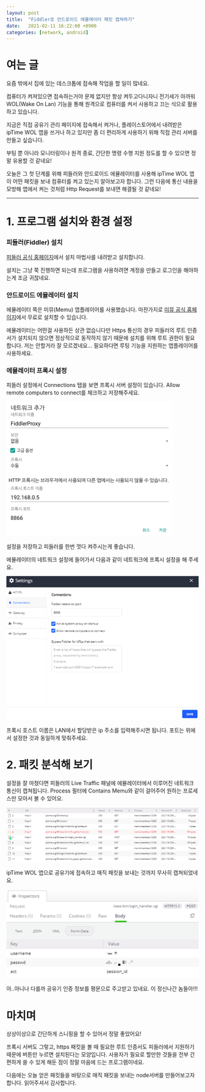 ```yaml
---
layout: post
title:  "Fiddler로 안드로이드 에뮬레이터 패킷 캡쳐하기"
date:   2021-02-11 16:22:00 +0900
categories: [network, android]
---
```



# 여는 글

요즘 밖에서 집에 있는 데스크톱에 접속해 작업을 할 일이 많네요. 

컴퓨터가 켜져있으면 접속하는거야 문제 없지만 항상 켜두고다니자니 전기세가 아까워 WOL(Wake On Lan) 기능을 통해 원격으로 컴퓨터를 켜서 사용하고 끄는 식으로 활용하고 있습니다.

지금은 직접 공유기 관리 페이지에 접속해서 켜거나, 플레이스토어에서 내려받은 ipTime WOL 앱을 쓰거나 하고 있지만 좀 더 편리하게 사용하기 위해 직접 관리 서버를 만들고 싶습니다.

부팅 뿐 아니라 모니터링이나 원격 종료, 간단한 명령 수행 지원 정도를 할 수 있으면 정말 유용할 것 같네요!

오늘은 그 첫 단계를 위해 피들러와 안드로이드 에뮬레이터를 사용해 ipTime WOL 앱이 어떤 패킷을 보내 컴퓨터를 켜고 있는지 알아보고자 합니다. 
그런 다음에 통신 내용을 모방해 앱에서 켜는 것처럼 Http Request를 보내면 해결될 것 같네요!


----------------


# 1. 프로그램 설치와 환경 설정


### 피들러(Fiddler) 설치

[피들러 공식 홈페이지](https://www.telerik.com/fiddler)에서 설치 마법사를 내려받고 설치합니다.

설치는 그냥 쭉 진행하면 되는데 프로그램을 사용하려면 계정을 만들고 로그인을 해야하는게 조금 귀찮네요.


### 안드로이드 에뮬레이터 설치

에뮬레이터 쪽은 미뮤(Memu) 앱플레이어를 사용했습니다. 마찬가지로 [미뮤 공식 홈페이지](https://www.memuplay.com/)에서 무료로 설치할 수 있습니다.

에뮬레이터는 어떤걸 사용하든 상관 없습니다만 Https 통신의 경우 피들러의 루트 인증서가 설치되지 않으면 정상적으로 동작하지 않기 때문에 설치를 위해 루트 권한이 필요합니다. 
저는 안할거라 잘 모르겠네요... 필요하다면 루팅 기능을 지원하는 앱플레이어를 사용하세요.


### 에뮬레이터 프록시 설정

피들러 설정에서 Connections 탭을 보면 프록시 서버 설정이 있습니다.
Allow remote computers to connect를 체크하고 저장해주세요.

![프록시 서버 설정 화면](https://raw.githubusercontent.com/sasarinomari/sasarinomari.github.io/master/static/img/_posts/20210211001.png)

설정을 저장하고 피들러를 한번 껏다 켜주시는게 좋습니다.


에뮬레이터의 네트워크 설정에 들어가서 다음과 같이 네트워크에 프록시 설정을 해 주세요.

![네트워크 설정 화면](https://raw.githubusercontent.com/sasarinomari/sasarinomari.github.io/master/static/img/_posts/20210211002.png)

프록시 호스트 이름은 LAN에서 할당받은 ip 주소를 입력해주시면 됩니다.
포트는 위에서 설정한 것과 동일하게 맞춰주세요.


# 2. 패킷 분석해 보기

설정을 잘 마쳤다면 피들러의 Live Traffic 패널에 에뮬레이터에서 이루어진 네트워크 통신이 캡쳐됩니다. 
Process 필터에 Contains Memu와 같이 걸어주어 원하는  프로세스만 모아서 볼 수 있어요.

![트래픽 일람 화면](https://raw.githubusercontent.com/sasarinomari/sasarinomari.github.io/master/static/img/_posts/20210211003.png)

ipTime WOL 앱으로 공유기에 접속하고 매직 패킷을 보내는 것까지 무사히 캡쳐되었네요.

![패킷 자세히보기 화면](https://raw.githubusercontent.com/sasarinomari/sasarinomari.github.io/master/static/img/_posts/20210211004.png)

아..아니나 다를까 공유기 인증 정보를 평문으로 주고받고 있네요. 이 정신나간 놈들아!!!


# 마치며

상상이상으로 간단하게 스니핑을 할 수 있어서 정말 좋았어요!

프록시 서버도 그렇고, https 패킷을 볼 때 필요한 루트 인증서도 피들러에서 지원하기 때문에 버튼만 누르면 설치된다는 모양입니다. 사용자가 필요로 할만한 것들을 전부 간편하게 쓸 수 있게 해둔 점이 정말 마음에 드는 프로그램이네요. 

다음에는 오늘 얻은 패킷들을 바탕으로 매직 패킷을 보내는 node서버를 만들어보고자 합니다. 읽어주셔서 감사합니다.
